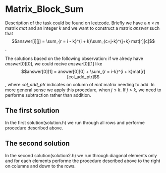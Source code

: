 # Matrix_Block_Sum
Description of the task could be found on [leetcode](https://leetcode.com/problems/matrix-block-sum/description/). Briefly we have a $n\times m$ matrix *mat* and an integer *k* and we want to construct a matrix *answer* such that $$answer[i][j] = \sum_{r = i - k}^{i + k}\sum_{c=j-k}^{j+k} mat[r][c]$$.

The solutions based on the following observation: if we alredy have $answer[0][0]$, we could recive $answer[0][1]$ like $$answer[0][1] = answer[0][0] + \sum_{r = i-k}^{i + k}mat[r][col_add_ptr]$$, where *col_add_ptr* indicates on column of *mat* matrix needing to add. In more general sense we apply this procedure, when $j\leqslant k$. If $j > k$, we need to performe subtraction rather than addition.
## The first solution
In the first solution(solution.h) we run through all rows and performe procedure described above.
## The second solution
In the second solution(solution2.h) we run through diagonal elements only and for each elements performe the procedure described above to the right on columns and down to the rows.  
